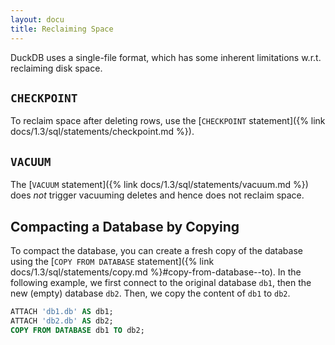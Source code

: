 ```yaml
---
layout: docu
title: Reclaiming Space
---
```


DuckDB uses a single-file format, which has some inherent limitations w.r.t. reclaiming disk space.

## `CHECKPOINT`

To reclaim space after deleting rows, use the [`CHECKPOINT` statement]({% link docs/1.3/sql/statements/checkpoint.md %}).

## `VACUUM`

The [`VACUUM` statement]({% link docs/1.3/sql/statements/vacuum.md %}) does _not_ trigger vacuuming deletes and hence does not reclaim space.

## Compacting a Database by Copying

To compact the database, you can create a fresh copy of the database using the [`COPY FROM DATABASE` statement]({% link docs/1.3/sql/statements/copy.md %}#copy-from-database--to). In the following example, we first connect to the original database `db1`, then the new (empty) database `db2`. Then, we copy the content of `db1` to `db2`.

```sql
ATTACH 'db1.db' AS db1;
ATTACH 'db2.db' AS db2;
COPY FROM DATABASE db1 TO db2;
```
